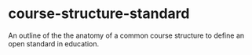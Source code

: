# course-structure-standard
An outline of the the anatomy of a common course structure to define an open standard in education.
